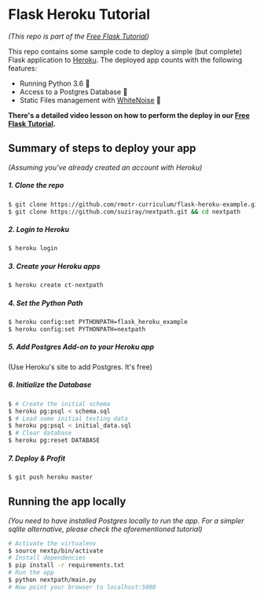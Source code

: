 # Flask Heroku Tutorial
_(This repo is part of the [Free Flask Tutorial](https://flask-tutorial.com))_

This repo contains some sample code to deploy a simple (but complete) Flask application to [Heroku](https://heroku.com). The deployed app counts with the following features:

* Running Python 3.6 🐍
* Access to a Postgres Database 📘
* Static Files management with [WhiteNoise](http://whitenoise.evans.io/en/stable/) 🔌

**There's a detailed video lesson on how to perform the deploy in our [Free Flask Tutorial](https://flask-tutorial.com).**

## Summary of steps to deploy your app
_(Assuming you've already created an account with Heroku)_

##### 1. Clone the repo
```bash
$ git clone https://github.com/rmotr-curriculum/flask-heroku-example.git && cd flask-heroku-example
$ git clone https://github.com/suziray/nextpath.git && cd nextpath
```

##### 2. Login to Heroku
```bash
$ heroku login
```

##### 3. Create your Heroku apps
```bash
$ heroku create ct-nextpath
```

##### 4. Set the Python Path
```bash
$ heroku config:set PYTHONPATH=flask_heroku_example
$ heroku config:set PYTHONPATH=nextpath
```

##### 5. Add Postgres Add-on to your Heroku app
(Use Heroku's site to add Postgres. It's free)

##### 6. Initialize the Database
```bash
$ # Create the initial schema
$ heroku pg:psql < schema.sql
$ # Load some initial testing data
$ heroku pg:psql < initial_data.sql
$ # Clear database
$ heroku pg:reset DATABASE
```

##### 7. Deploy & Profit
```bash
$ git push heroku master
```

## Running the app locally
_(You need to have installed Postgres locally to run the app. For a simpler sqlite alternative, please check the aforementioned tutorial)_

```bash
# Activate the virtualenv
$ source nextp/bin/activate
# Install dependencies
$ pip install -r requirements.txt
# Run the app
$ python nextpath/main.py
# Now point your browser to localhost:5000
```
